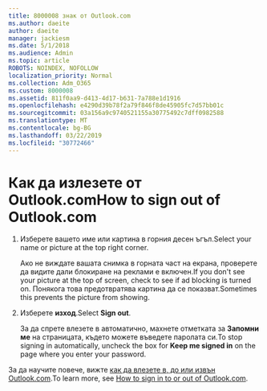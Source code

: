```yaml
---
title: 8000008 знак от Outlook.com
ms.author: daeite
author: daeite
manager: jackiesm
ms.date: 5/1/2018
ms.audience: Admin
ms.topic: article
ROBOTS: NOINDEX, NOFOLLOW
localization_priority: Normal
ms.collection: Adm_O365
ms.custom: 8000008
ms.assetid: 811f0aa9-d413-4d17-b631-7a788e1d1916
ms.openlocfilehash: e4290d39b78f2a79f846f8de45905fc7d57bb01c
ms.sourcegitcommit: 03a156a9c9740521155a30775492c7dff0982588
ms.translationtype: MT
ms.contentlocale: bg-BG
ms.lasthandoff: 03/22/2019
ms.locfileid: "30772466"
---
```

# <a name="how-to-sign-out-of-outlookcom"></a><span data-ttu-id="d2921-102">Как да излезете от Outlook.com</span><span class="sxs-lookup"><span data-stu-id="d2921-102">How to sign out of Outlook.com</span></span>

1. <span data-ttu-id="d2921-103">Изберете вашето име или картина в горния десен ъгъл.</span><span class="sxs-lookup"><span data-stu-id="d2921-103">Select your name or picture at the top right corner.</span></span>
    
    <span data-ttu-id="d2921-104">Ако не виждате вашата снимка в горната част на екрана, проверете да видите дали блокиране на реклами е включен.</span><span class="sxs-lookup"><span data-stu-id="d2921-104">If you don't see your picture at the top of screen, check to see if ad blocking is turned on.</span></span> <span data-ttu-id="d2921-105">Понякога това предотвратява картина да се показват.</span><span class="sxs-lookup"><span data-stu-id="d2921-105">Sometimes this prevents the picture from showing.</span></span>
    
2. <span data-ttu-id="d2921-106">Изберете **изход**.</span><span class="sxs-lookup"><span data-stu-id="d2921-106">Select **Sign out**.</span></span> 
    
    <span data-ttu-id="d2921-107">За да спрете влезете в автоматично, махнете отметката за **Запомни ме** на страницата, където можете въведете паролата си.</span><span class="sxs-lookup"><span data-stu-id="d2921-107">To stop signing in automatically, uncheck the box for **Keep me signed in** on the page where you enter your password.</span></span> 
    
<span data-ttu-id="d2921-108">За да научите повече, вижте [как да влезете в, до или извън Outlook.com](https://go.microsoft.com/fwlink/p/?linkid=873113).</span><span class="sxs-lookup"><span data-stu-id="d2921-108">To learn more, see [How to sign in to or out of Outlook.com](https://go.microsoft.com/fwlink/p/?linkid=873113).</span></span>
  

